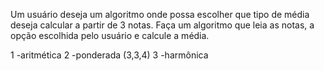 Um usuário deseja um algoritmo onde possa escolher que tipo de média deseja calcular a partir de 3 notas. Faça um algoritmo que leia as notas, a opção escolhida pelo usuário e calcule a média.

1 -aritmética
2 -ponderada (3,3,4)
3 -harmônica